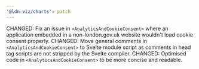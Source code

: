 ```yaml
---
'@ldn-viz/charts': patch
---
```


CHANGED: Fix an issue in `<AnalyticsAndCookieConsent>` where an application embedded in a non-london.gov.uk website wouldn't load cookie consent properly.
CHANGED: Move general comments in `<AnalyticsAndCookieConsent>` to Svelte module script as comments in head tag scripts are not stripped by the Svelte compiler.
CHANGED: Optimised code in `<AnalyticsAndCookieConsent>` to be more concise and readable.
